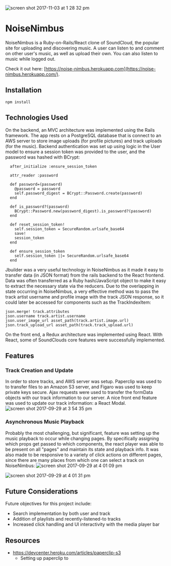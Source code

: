 ![screen shot 2017-11-03 at 1 28 32 pm](https://user-images.githubusercontent.com/15662012/32394611-ef506bba-c09a-11e7-8f58-e71681fa49e8.png)

# NoiseNimbus

NoiseNimbus is a Ruby-on-Rails/React clone of SoundCloud, the popular site for uploading and discovering music. A user can listen to and comment on other user's music, as well as upload their own. You can also listen to music while logged out.

Check it out here: [https://noise-nimbus.herokuapp.com](https://noise-nimbus.herokuapp.com/).

## Installation
``` npm install ```

## Technologies Used
On the backend, an MVC architecture was implemented using the Rails framework. The app rests on a PostgreSQL database that is connect to an AWS server to store image uploads (for profile pictures) and track uploads (for the music). Backend authentication was set up using logic in the User model to ensure a session token was provided to the user, and the password was hashed with BCrypt:
```
  after_initialize :ensure_session_token

  attr_reader :password

  def password=(password)
    @password = password
    self.password_digest = BCrypt::Password.create(password)
  end

  def is_password?(password)
    BCrypt::Password.new(password_digest).is_password?(password)
  end

  def reset_session_token!
    self.session_token = SecureRandom.urlsafe_base64
    save!
    session_token
  end

  def ensure_session_token
    self.session_token ||= SecureRandom.urlsafe_base64
  end
```

Jbuilder was a very useful technology in NoiseNimbus as it made it easy to transfer data (in JSON format) from the rails backend to the React frontend. Data was often transferred as a Ruby hash/JavaScript object to make it easy to extract the necessary state via the reducers. Due to the overlapping in state occurring in NoiseNimbus, a very effective method was to pass the track artist username and profile image with the track JSON response, so it could later be accessed for components such as the TrackIndexItem:
```
json.merge! track.attributes
json.username track.artist.username
json.user_image_url asset_path(track.artist.image.url)
json.track_upload_url asset_path(track.track_upload.url)
```

On the front end, a Redux architecture was implemented using React. With React, some of SoundClouds core features were successfully implemented.

## Features

### Track Creation and Update
In order to store tracks, and AWS server was setup. Paperclip was used to to transfer files to an Amazon S3 server, and Figaro was used to keep private keys secure. Ajax requests were used to transfer the formData objects with our track information to our server. A nice front end feature was used to update our track information: a React Modal.
![screen shot 2017-09-29 at 3 54 35 pm](https://user-images.githubusercontent.com/15662012/31038956-90f0d46a-a52e-11e7-9594-f7d7e529cf42.png)


### Asynchronous Music Playback
Probably the most challenging, but significant, feature was setting up the music playback to occur while changing pages. By specifically assigning which props get passed to which components, the react player was able to be present on all "pages" and maintain its state and playback info. It was also made to be responsive to a variety of click actions on different pages, since there are many places from which one can select a track on NoiseNimbus:
![screen shot 2017-09-29 at 4 01 09 pm](https://user-images.githubusercontent.com/15662012/31039078-8550ac88-a52f-11e7-8ec8-a5ba5974b8c9.png)


![screen shot 2017-09-29 at 4 01 31 pm](https://user-images.githubusercontent.com/15662012/31039088-92ca821c-a52f-11e7-9869-2e4bdc6a84da.png)

## Future Considerations
Future objectives for this project include:
* Search implementation by both user and track
* Addition of playlists and recently-listened-to tracks
* Increased click handling and UI interactivity with the media player bar

## Resources
* https://devcenter.heroku.com/articles/paperclip-s3
  * Setting up paperclip to
